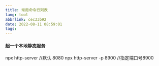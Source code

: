 ```yaml
---
title: 常用命令行列表
lang: tool
abbrlink: cec33b92
date: 2022-08-11 08:59:01
tags:
---
```


 #### 起一个本地静态服务
 npx http-server //默认 8080
 npx http-server -p 8900 //指定端口号8900
